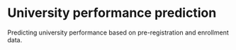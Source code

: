 # University performance prediction
Predicting university performance based on pre-registration and enrollment data.
